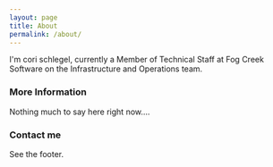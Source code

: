 ```yaml
---
layout: page
title: About
permalink: /about/
---
```


I'm cori schlegel, currently a Member of Technical Staff at Fog Creek Software on the Infrastructure and Operations team.

### More Information

Nothing much to say here right now....

### Contact me

See the footer.
